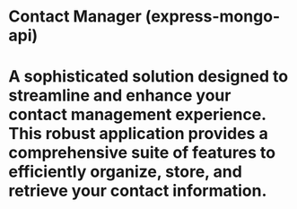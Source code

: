 # Contact Manager (express-mongo-api)

# A sophisticated solution designed to streamline and enhance your contact management experience. This robust application provides a comprehensive suite of features to efficiently organize, store, and retrieve your contact information.

